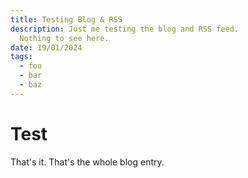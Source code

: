 ```yaml
---
title: Testing Blog & RSS
description: Just me testing the blog and RSS feed.
  Nothing to see here.
date: 19/01/2024
tags:
  - foo
  - bar
  - baz
---
```


# Test

That's it. That's the whole blog entry.
